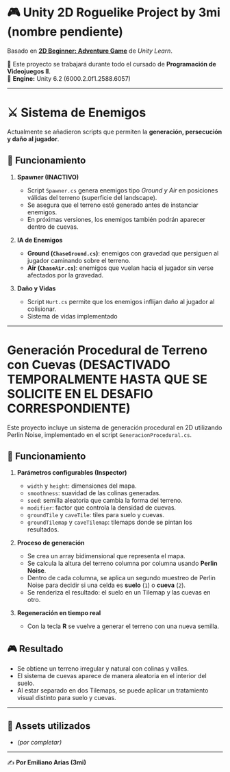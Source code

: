 # 🎮 Unity 2D Roguelike Project by 3mi (nombre pendiente)

Basado en **[2D Beginner: Adventure Game]([(https://learn.unity.com/course/2d-beginner-adventure-game?version=2022.3)])** de *Unity Learn*.

📌 Este proyecto se trabajará durante todo el cursado de **Programación de Videojuegos II**.  
🔧 **Engine:** Unity 6.2 (6000.2.0f1.2588.6057)

---

# ⚔️ Sistema de Enemigos

Actualmente se añadieron scripts que permiten la **generación, persecución y daño al jugador**.

## 🧩 Funcionamiento
1. **Spawner (INACTIVO)**
   - Script `Spawner.cs` genera enemigos tipo *Ground y Air* en posiciones válidas del terreno (superficie del landscape).
   - Se asegura que el terreno esté generado antes de instanciar enemigos.
   - En próximas versiones, los enemigos también podrán aparecer dentro de cuevas.

2. **IA de Enemigos**
   - **Ground (`ChaseGround.cs`)**: enemigos con gravedad que persiguen al jugador caminando sobre el terreno.
   - **Air (`ChaseAir.cs`)**: enemigos que vuelan hacia el jugador sin verse afectados por la gravedad.

3. **Daño y Vidas**
   - Script `Hurt.cs` permite que los enemigos inflijan daño al jugador al colisionar.
   - Sistema de vidas implementado

---

# Generación Procedural de Terreno con Cuevas (DESACTIVADO TEMPORALMENTE HASTA QUE SE SOLICITE EN EL DESAFIO CORRESPONDIENTE)

Este proyecto incluye un sistema de generación procedural en 2D utilizando Perlin Noise, implementado en el script `GeneracionProcedural.cs`.

## 🧩 Funcionamiento
1. **Parámetros configurables (Inspector)**
   - `width` y `height`: dimensiones del mapa.
   - `smoothness`: suavidad de las colinas generadas.
   - `seed`: semilla aleatoria que cambia la forma del terreno.
   - `modifier`: factor que controla la densidad de cuevas.
   - `groundTile` y `caveTile`: tiles para suelo y cuevas.
   - `groundTilemap` y `caveTilemap`: tilemaps donde se pintan los resultados.

2. **Proceso de generación**
   - Se crea un array bidimensional que representa el mapa.
   - Se calcula la altura del terreno columna por columna usando **Perlin Noise**.
   - Dentro de cada columna, se aplica un segundo muestreo de Perlin Noise para decidir si una celda es **suelo** (`1`) o **cueva** (`2`).
   - Se renderiza el resultado: el suelo en un Tilemap y las cuevas en otro.

3. **Regeneración en tiempo real**
   - Con la tecla **R** se vuelve a generar el terreno con una nueva semilla.

## 🎮 Resultado
- Se obtiene un terreno irregular y natural con colinas y valles.
- El sistema de cuevas aparece de manera aleatoria en el interior del suelo.
- Al estar separado en dos Tilemaps, se puede aplicar un tratamiento visual distinto para suelo y cuevas.

---

## 📂 Assets utilizados
- *(por completar)*

---

✍️ **Por Emiliano Arias (3mi)**
